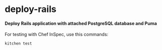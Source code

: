 # deploy-rails

#### Deploy Rails application with attached PostgreSQL database and Puma

For testing with Chef InSpec, use this commands:

```shell
kitchen test
```
